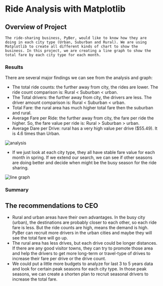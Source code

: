 # Ride Analysis with Matplotlib

## Overview of Project

    The ride-sharing business, PyBer, would like to know how they are doing in each city type (Urban, Suburban and Rural). We are using Matplotlib to create all different kinds of chart to show the business. In this project, we are creating a line graph to show the total fare by each city type for each month.

### Results

  There are several major findings we can see from the analysis and graph:
* The total ride counts: the further away from city, the rides are lower. The ride count comparison is: Rural < Suburban < urban.
* The Total drivers: the further away from city, the drivers are less. The driver amount comparison is: Rural < Suburban < urban.
* Total Fare: the rural area has much higher total fare then the suburban and rural.
* Average Fare per Ride: the further away from city, the fare per ride the higher. So, the fare value per ride is: Rural > Suburban > urban.
* Average Dare per Drive: rural has a very high value per drive ($55.49). It is 4.6 times than Urban.

![analysis]( https://github.com/jkmom/PyBer_challenge/blob/main/analysis/Ride%20analysis.png)
   
* If we just look at each city type, they all have stable fare value for each month in spring. If we extend our search, we can see if other seasons are doing better and decide when might be the busy season for the ride sharing.

![line graph](https://github.com/jkmom/PyBer_challenge/blob/main/analysis/PyBer_fare.png)

### Summary
 
## The recommendations to CEO

* Rural and urban areas have their own advantages. In the busy city (urban), the destinations are probably closer to each other, so each ride fare is less. But the ride counts are high, means the demand is high. PyBer can recruit more drivers in the urban cities and maybe they will see the total fare will go up.
* The rural area has less drives, but each drive could be longer distances. If there are any good visitor towns, they can try to promote those area and help the drivers to get more long-term or travel-type of drives to increase their fare per drive or the drive count.
* We could put a little more budgets to analyze for last 3 to 5 years data and look for certain peak seasons for each city type. In those peak seasons, we can create a shorten plan to recruit seasonal drivers to increase the total fare. 

